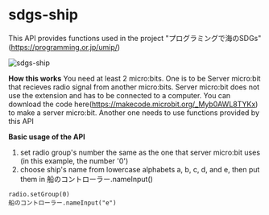 # sdgs-ship



This API provides functions used in the project "プログラミングで海のSDGs" (https://programming.or.jp/umip/)

![sdgs-ship](https://raw.github.com/wiki/ypp-SDGs/sdgs-ship/images/sdgs_ship.gif)

**How this works**
You need at least 2 micro:bits.
One is to be Server micro:bit that recieves radio signal from another micro:bits. Server micro:bit does not use the extension and has to be connected to a computer. You can download the code here(https://makecode.microbit.org/_Myb0AWL8TYKx) to make a server micro:bit.
Another one needs to use functions provided by this API

**Basic usage of the API**

1. set radio group's number the same as the one that server micro:bit uses (in this example, the number '0')
2. choose ship's name from lowercase alphabets a, b, c, d, and e, then put them in 船のコントローラー.nameInput()
```
radio.setGroup(0)
船のコントローラー.nameInput("e")

```
